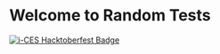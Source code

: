 # Welcome to Random Tests

[![i-CES Hacktoberfest Badge](https://certopus.s3.ap-south-1.amazonaws.com/badges/7aa4f8d26cb94cc491cb24d50642e4aa.png)](https://certopus.com/c/7aa4f8d26cb94cc491cb24d50642e4aa)
